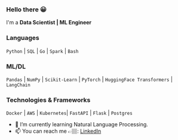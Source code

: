 ### Hello there 😀
I'm a **Data Scientist | ML Engineer**


### Languages
`Python` | `SQL` | `Go` | `Spark` | `Bash`

### ML/DL
`Pandas` | `NumPy` | `Scikit-Learn` | `PyTorch` | `HuggingFace Transformers` | `LangChain`


### Technologies & Frameworks
`Docker` | `AWS` | `Kubernetes`| `FastAPI` | `Flask` | `Postgres`

- 🌱 I’m currently learning Natural Language Processing.
- 📫 You can reach me 👉🏽: [LinkedIn](https://www.linkedin.com/in/chineduezeofor)
